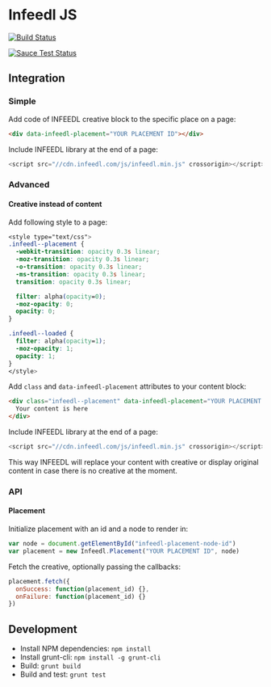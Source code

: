 # Infeedl JS

[![Build Status](https://travis-ci.org/infeedl/infeedl-js.svg?branch=master)](https://travis-ci.org/infeedl/infeedl-js)

[![Sauce Test Status](https://saucelabs.com/browser-matrix/infeedl.svg)](https://saucelabs.com/u/infeedl)

## Integration

### Simple

Add code of INFEEDL creative block to the specific place on a page:

```html
<div data-infeedl-placement="YOUR PLACEMENT ID"></div>
```

Include INFEEDL library at the end of a page:

```javascript
<script src="//cdn.infeedl.com/js/infeedl.min.js" crossorigin></script>
```

### Advanced

#### Creative instead of content

Add following style to a page:

```css
<style type="text/css">
.infeedl--placement {
  -webkit-transition: opacity 0.3s linear;
  -moz-transition: opacity 0.3s linear;
  -o-transition: opacity 0.3s linear;
  -ms-transition: opacity 0.3s linear;
  transition: opacity 0.3s linear;

  filter: alpha(opacity=0);
  -moz-opacity: 0;
  opacity: 0;
}

.infeedl--loaded {
  filter: alpha(opacity=1);
  -moz-opacity: 1;
  opacity: 1;
}
</style>
```

Add `class` and `data-infeedl-placement` attributes to your content block:

```html
<div class="infeedl--placement" data-infeedl-placement="YOUR PLACEMENT ID">
  Your content is here
</div>
```

Include INFEEDL library at the end of a page:

```javascript
<script src="//cdn.infeedl.com/js/infeedl.min.js" crossorigin></script>
```

This way INFEEDL will replace your content with creative or display
original content in case there is no creative at the moment.

### API

#### Placement

Initialize placement with an id and a node to render in:

```javascript
var node = document.getElementById("infeedl-placement-node-id")
var placement = new Infeedl.Placement("YOUR PLACEMENT ID", node)
```

Fetch the creative, optionally passing the callbacks:

```javascript
placement.fetch({
  onSuccess: function(placement_id) {},
  onFailure: function(placement_id) {}
})
```

## Development

- Install NPM dependencies: `npm install`
- Install grunt-cli: `npm install -g grunt-cli`
- Build: `grunt build`
- Build and test: `grunt test`
